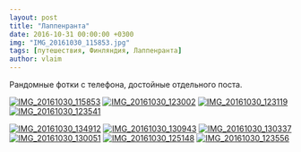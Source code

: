 ```yaml
---
layout: post
title: "Лаппенранта"
date: 2016-10-31 00:00:00 +0300
img: "IMG_20161030_115853.jpg"
tags: [путешествия, Финляндия, Лаппенранта]
author: vlaim
---
```


Рандомные фотки с телефона, достойные отдельного поста.

[![IMG_20161030_115853](/assets/img/IMG_20161030_115853.jpg)](/assets/img/IMG_20161030_115853.jpg) [![IMG_20161030_123002](/assets/img/IMG_20161030_123002.jpg)](/assets/img/IMG_20161030_123002.jpg) [![IMG_20161030_123119](/assets/img/IMG_20161030_123119.jpg)](/assets/img/IMG_20161030_123119.jpg) [![IMG_20161030_123541](/assets/img/IMG_20161030_123541.jpg)](/assets/img/IMG_20161030_123541.jpg)

[![IMG_20161030_134912](/assets/img/IMG_20161030_134912.jpg)](/assets/img/IMG_20161030_134912.jpg) [![IMG_20161030_130943](/assets/img/IMG_20161030_130943.jpg)](/assets/img/IMG_20161030_130943.jpg) [![IMG_20161030_130337](/assets/img/IMG_20161030_130337.jpg)](/assets/img/IMG_20161030_130337.jpg) [![IMG_20161030_130051](/assets/img/IMG_20161030_130051.jpg)](/assets/img/IMG_20161030_130051.jpg) [![IMG_20161030_125148](/assets/img/IMG_20161030_125148.jpg)](/assets/img/IMG_20161030_125148.jpg) [![IMG_20161030_123556](/assets/img/IMG_20161030_123556.jpg)](/assets/img/IMG_20161030_123556.jpg)